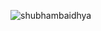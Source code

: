 <p><img align="left" src="https://github-readme-stats.vercel.app/api/top-langs?username=shubhambaidhya&show_icons=true&locale=en&layout=compact" alt="shubhambaidhya" /></p>
